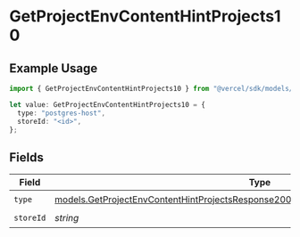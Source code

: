 # GetProjectEnvContentHintProjects10

## Example Usage

```typescript
import { GetProjectEnvContentHintProjects10 } from "@vercel/sdk/models/getprojectenvop.js";

let value: GetProjectEnvContentHintProjects10 = {
  type: "postgres-host",
  storeId: "<id>",
};
```

## Fields

| Field                                                                                                                                                                              | Type                                                                                                                                                                               | Required                                                                                                                                                                           | Description                                                                                                                                                                        |
| ---------------------------------------------------------------------------------------------------------------------------------------------------------------------------------- | ---------------------------------------------------------------------------------------------------------------------------------------------------------------------------------- | ---------------------------------------------------------------------------------------------------------------------------------------------------------------------------------- | ---------------------------------------------------------------------------------------------------------------------------------------------------------------------------------- |
| `type`                                                                                                                                                                             | [models.GetProjectEnvContentHintProjectsResponse200ApplicationJSONResponseBody210Type](../models/getprojectenvcontenthintprojectsresponse200applicationjsonresponsebody210type.md) | :heavy_check_mark:                                                                                                                                                                 | N/A                                                                                                                                                                                |
| `storeId`                                                                                                                                                                          | *string*                                                                                                                                                                           | :heavy_check_mark:                                                                                                                                                                 | N/A                                                                                                                                                                                |